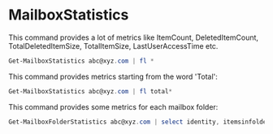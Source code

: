 # MailboxStatistics

This command provides a lot of metrics like ItemCount, DeletedItemCount, TotalDeletedItemSize, TotalItemSize, LastUserAccessTime etc.

```powershell
Get-MailboxStatistics abc@xyz.com | fl *
```

This command provides metrics starting from the word 'Total':
```powershell
Get-MailboxStatistics abc@xyz.com | fl total*
```

This command provides some metrics for each mailbox folder:
```powershell
Get-MailboxFolderStatistics abc@xyz.com | select identity, itemsinfolder, deleteditemsinfolder, foldersize, itemsinfolderandsubfolders
```
